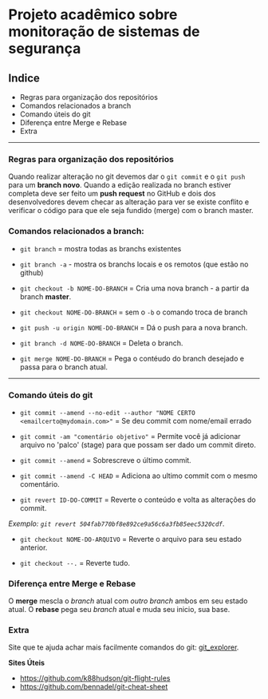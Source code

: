 # Projeto acadêmico sobre monitoração de sistemas de segurança

## Indice

* Regras para organização dos repositórios
* Comandos relacionados a branch
* Comando úteis do git
* Diferença entre Merge e Rebase
* Extra

---

### Regras para organização dos repositórios

Quando realizar alteração no git devemos dar o `git commit` e o `git push` para um **branch novo**.
Quando a edição realizada no branch estiver completa deve ser feito um **push request** no GitHub e dois dos desenvolvedores devem checar as alteração para ver se existe conflito e verificar o código para que ele seja fundido (merge) com o branch master.

### Comandos relacionados a branch:
- `git branch` = mostra todas as branchs existentes

- `git branch -a` - mostra os branchs locais e os remotos (que estão no github)

- `git checkout -b NOME-DO-BRANCH` = Cria uma nova branch - a partir da branch **master**.

- `git checkout NOME-DO-BRANCH` = sem o `-b` o comando troca de branch

- `git push -u origin NOME-DO-BRANCH` = Dá o push para a nova branch.

- `git branch -d NOME-DO-BRANCH` = Deleta o branch.

- `git merge NOME-DO-BRANCH` = Pega o contéudo do branch desejado e passa para o branch atual.

---

### Comando úteis do git

- `git commit --amend --no-edit --author "NOME CERTO <emailcerto@mydomain.com>"` = Se deu commit com nome/email errado 

- `git commit -am "comentário objetivo"` = Permite você já adicionar arquivo no 'palco' (stage) para que possam ser dado um commit direto.

- `git commit --amend` = Sobrescreve o último commit.


- `git commit --amend -C HEAD` = Adiciona ao ultimo commit com o mesmo comentário.

- `git revert ID-DO-COMMIT` = Reverte o conteúdo e volta as alterações do commit.

*Exemplo: `git revert 504fab770bf8e892ce9a56c6a3fb85eec5320cdf`*.

- `git checkout NOME-DO-ARQUIVO` = Reverte o arquivo para seu estado anterior.

- `git checkout --.` = Reverte tudo.

### Diferença entre Merge e Rebase

O **merge** mescla o *branch* atual com *outro branch* ambos em seu estado atual.
O **rebase** pega seu *branch* atual e muda seu inicio, sua base.


### Extra

Site que te ajuda achar mais facilmente comandos do git: [git_explorer](https://gitexplorer.com/).


**Sites Úteis**
- https://github.com/k88hudson/git-flight-rules
- https://github.com/bennadel/git-cheat-sheet

